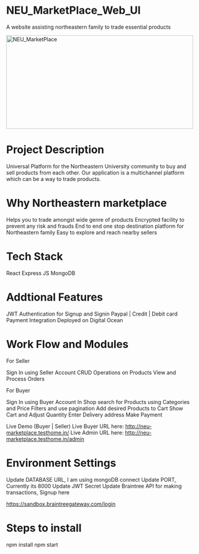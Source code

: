 # NEU_MarketPlace_Web_UI
A website assisting northeastern family to trade essential products

<img height="250" width="500" alt="NEU_MarketPlace" src="https://user-images.githubusercontent.com/78767545/122476190-c825e180-cf93-11eb-9d9f-7509a3bd677d.png">

# Project Description

Universal Platform for the  Northeastern University community to buy and sell products from each other.
Our application is a multichannel platform which can be a way to trade products.

# Why Northeastern marketplace

Helps you to trade amongst wide genre of products
Encrypted facility to prevent any risk and frauds
End to end one stop destination platform for Northeastern family
Easy to explore and reach nearby sellers


# Tech Stack

React
Express JS
MongoDB


# Addtional Features

JWT Authentication for Signup and Signin
Paypal | Credit | Debit card Payment Integration
Deployed on Digital Ocean


# Work Flow and Modules

For Seller

Sign In using Seller Account
CRUD Operations on Products
View and Process Orders


For Buyer

Sign In using Buyer Account
In Shop search for Products using Categories and Price Filters and use pagination
Add desired Products to Cart
Show Cart and Adjust Quantity
Enter Delivery address
Make Payment


Live Demo (Buyer | Seller)
Live Buyer URL here: http://neu-marketplace.testhome.in/
Live Admin URL here: http://neu-marketplace.testhome.in/admin

# Environment Settings

Update DATABASE URL, I am using mongoDB connect
Update PORT, Currently its 8000
Update JWT Secret
Update Braintree API for making transactions, Signup here

https://sandbox.braintreegateway.com/login




# Steps to install

npm install
npm start
